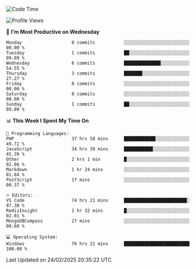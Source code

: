 <!--START_SECTION:waka-->
![Code Time](http://img.shields.io/badge/Code%20Time-4%2C192%20hrs%204%20mins-blue)

![Profile Views](http://img.shields.io/badge/Profile%20Views-0-blue)

📅 **I'm Most Productive on Wednesday** 

```text
Monday                   0 commits           ░░░░░░░░░░░░░░░░░░░░░░░░░   00.00 % 
Tuesday                  1 commits           ██░░░░░░░░░░░░░░░░░░░░░░░   09.09 % 
Wednesday                6 commits           ██████████████░░░░░░░░░░░   54.55 % 
Thursday                 3 commits           ███████░░░░░░░░░░░░░░░░░░   27.27 % 
Friday                   0 commits           ░░░░░░░░░░░░░░░░░░░░░░░░░   00.00 % 
Saturday                 0 commits           ░░░░░░░░░░░░░░░░░░░░░░░░░   00.00 % 
Sunday                   1 commits           ██░░░░░░░░░░░░░░░░░░░░░░░   09.09 % 
```


📊 **This Week I Spent My Time On** 

```text
💬 Programming Languages: 
PHP                      37 hrs 58 mins      ████████████░░░░░░░░░░░░░   49.72 % 
JavaScript               34 hrs 39 mins      ███████████░░░░░░░░░░░░░░   45.39 % 
Other                    2 hrs 1 min         █░░░░░░░░░░░░░░░░░░░░░░░░   02.66 % 
Markdown                 1 hr 24 mins        ░░░░░░░░░░░░░░░░░░░░░░░░░   01.84 % 
PostScript               17 mins             ░░░░░░░░░░░░░░░░░░░░░░░░░   00.37 % 

🔥 Editors: 
VS Code                  74 hrs 21 mins      ████████████████████████░   97.38 % 
RedisInsight             1 hr 32 mins        █░░░░░░░░░░░░░░░░░░░░░░░░   02.01 % 
MongoDBCompass           27 mins             ░░░░░░░░░░░░░░░░░░░░░░░░░   00.60 % 

💻 Operating System: 
Windows                  76 hrs 21 mins      █████████████████████████   100.00 % 
```


 Last Updated on 24/02/2025 20:35:22 UTC
<!--END_SECTION:waka-->
